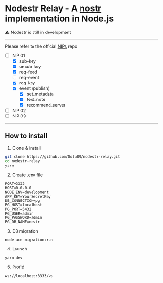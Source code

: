 # Nodestr Relay - A [nostr](https://github.com/fiatjaf/nostr) implementation in Node.js

⚠️ Nodestr is still in development

---

Please refer to the official [NIPs](https://github.com/fiatjaf/nostr/tree/master/nips) repo

- [ ] NIP 01
	 - [x] sub-key
	 - [x] unsub-key
	 - [x] req-feed
	 - [ ] req-event
	 - [x] req-key
	 - [x] event (publish)
    	 - [x] set_metadata
    	 - [x] text_note
    	 - [x] recommend_server
- [ ] NIP 02
- [ ] NIP 03

--- 

## How to install
1. Clone & install
``` bash
git clone https://github.com/Dolu89/nodestr-relay.git
cd nodestr-relay
yarn
```
2. Create .env file
```
PORT=3333
HOST=0.0.0.0
NODE_ENV=development
APP_KEY=YourSecretKey
DB_CONNECTION=pg
PG_HOST=localhost
PG_PORT=5432
PG_USER=admin
PG_PASSWORD=admin
PG_DB_NAME=nostr
``` 
3. DB migration
```
node ace migration:run
```
4. Launch
``` bash
yarn dev
```
5. Profit!

`ws://localhost:3333/ws`

